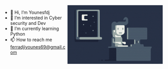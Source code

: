 <img alt="Night Coding" src="https://raw.githubusercontent.com/AVS1508/AVS1508/master/assets/Night-Coding.gif" align="right"/>

- 👋 Hi, I’m Younesfdj
- 👀 I’m interested in Cyber security and Dev
- 🌱 I’m currently learning Python 
- 📫 How to reach me ferradjiyounes69@gmail.com 
<!---
Younesfdj/Younesfdj is a ✨ special ✨ repository because its `README.md` (this file) appears on your GitHub profile.
You can click the Preview link to take a look at your changes.
--->
